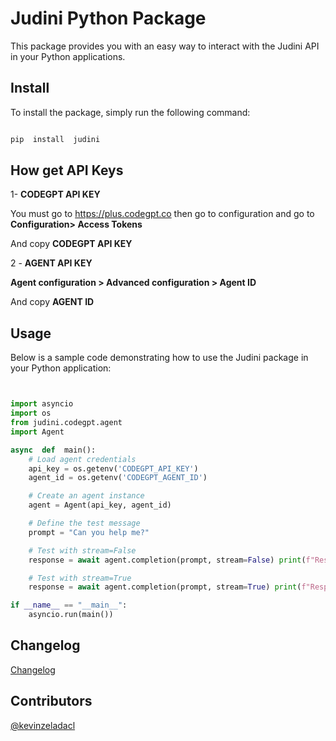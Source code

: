 # Judini Python Package

This package provides you with an easy way to interact with the Judini API in your Python applications.

## Install

To install the package, simply run the following command:

```bash

pip  install  judini

```

## How get API Keys

1- **CODEGPT API KEY**

You must go to https://plus.codegpt.co then go to configuration and go to **Configuration> Access Tokens**

And copy **CODEGPT API KEY**

2 - **AGENT API KEY**

**Agent configuration > Advanced configuration > Agent ID**

And copy **AGENT ID**

## Usage

Below is a sample code demonstrating how to use the Judini package in your Python application:

```python


import asyncio
import os
from judini.codegpt.agent
import Agent

async  def  main():
	# Load agent credentials
	api_key = os.getenv('CODEGPT_API_KEY')
	agent_id = os.getenv('CODEGPT_AGENT_ID')

	# Create an agent instance
	agent = Agent(api_key, agent_id)

	# Define the test message
	prompt = "Can you help me?"

	# Test with stream=False
	response = await agent.completion(prompt, stream=False) print(f"Response with stream=False: {response}")

	# Test with stream=True
	response = await agent.completion(prompt, stream=True) print(f"Response with stream=True: {response}")

if __name__ == "__main__":
	asyncio.run(main())

```

## Changelog

[Changelog](https://github.com/JudiniLabs/judini-python/blob/main/CHANGELOG.md)

## Contributors

[@kevinzeladacl](https://github.com/kevinzeladacl)
